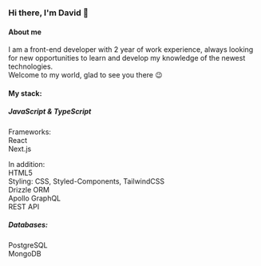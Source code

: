 ### Hi there, I'm David 👋

#### About me

I am a front-end developer with 2 year of work experience, always looking for new opportunities to learn and develop my knowledge of the newest technologies. <br/>
Welcome to my world, glad to see you there :wink:

#### My stack: <br/>
##### JavaScript & TypeScript <br/>
Frameworks: <br/>
React <br/>
Next.js <br/>

In addition: <br/>
HTML5 <br/>
Styling: CSS, Styled-Components, TailwindCSS <br/>
Drizzle ORM <br/>
Apollo GraphQL <br/>
REST API <br/>

##### Databases: <br/>
PostgreSQL <br/>
MongoDB <br/>

<!--
**MrToujnique/MrToujnique** is a ✨ _special_ ✨ repository because its `README.md` (this file) appears on your GitHub profile.

Here are some ideas to get you started:

- 🔭 I’m currently working on ...
- 🌱 I’m currently learning ...
- 👯 I’m looking to collaborate on ...
- 🤔 I’m looking for help with ...
- 💬 Ask me about ...
- 📫 How to reach me: ...
- 😄 Pronouns: ...
- ⚡ Fun fact: ...
-->
